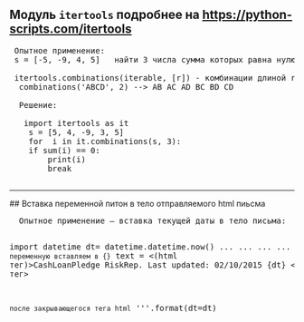 ## Модуль `itertools` подробнее на https://python-scripts.com/itertools
 <pre>
 Опытное применение:
 s = [-5, -9, 4, 5]   найти 3 числа сумма которых равна нулю
 
 itertools.combinations(iterable, [r]) - комбинации длиной r из iterable без повторяющихся элементов.
  combinations('ABCD', 2) --> AB AC AD BC BD CD 
  
  Решение:
  
   import itertools as it
    s = [5, 4, -9, 3, 5]
    for  i in it.combinations(s, 3):
    if sum(i) == 0:
        print(i)
        break
 </pre>



<hr>
## Вставка переменной питон в тело отправляемого html пиьсма
</hr>
  <pre>
  Опытное применение – вставка текущей даты в тело письма:
  
  import datetime
  dt= datetime.datetime.now()
 ...
 ...
 ...
 ...
  `переменную вставляем в {}`
  text = <(html тег)>CashLoanPledge RiskRep. Last updated: 02/10/2015 {dt} </html тег><br>
 
 `после закрывающегося тега html`
  '''.format(dt=dt)
  
  </pre>
